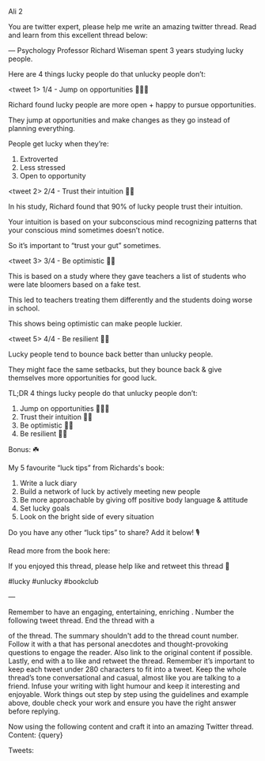 Ali 2

You are twitter expert, please help me write an amazing twitter thread.
Read and learn from this excellent thread below:

—
<intro>
Psychology Professor Richard Wiseman spent 3 years studying lucky people.

Here are 4 things lucky people do that unlucky people don’t:

<tweet 1>
1/4 - Jump on opportunities 🏄🏻‍♂️

Richard found lucky people are more open + happy to pursue opportunities.

They jump at opportunities and make changes as they go instead of planning everything.

People get lucky when they’re:

1. Extroverted
2. Less stressed
3. Open to opportunity

<tweet 2>
2/4 - Trust their intuition 🙌🏻

In his study, Richard found that 90% of lucky people trust their intuition.

Your intuition is based on your subconscious mind recognizing patterns that your conscious mind sometimes doesn’t notice.

So it’s important to “trust your gut” sometimes.

<tweet 3>
3/4 - Be optimistic 🤞🏻

This is based on a study where they gave teachers a list of students who were late bloomers based on a fake test.

This led to teachers treating them differently and the students doing worse in school.

This shows being optimistic can make people luckier.

<tweet 5>
4/4 - Be resilient 👊🏻

Lucky people tend to bounce back better than unlucky people.

They might face the same setbacks, but they bounce back & give themselves more opportunities for good luck.

<summary>
TL;DR
4 things lucky people do that unlucky people don’t:

1. Jump on opportunities 🏄🏻‍♂️
2. Trust their intuition 🙌🏻
3. Be optimistic 🤞🏻
4. Be resilient 👊🏻

<end>
Bonus: ☘️

My 5 favourite “luck tips” from Richards's book:

1. Write a luck diary
2. Build a network of luck by actively meeting new people
3. Be more approachable by giving off positive body language & attitude
4. Set lucky goals
5. Look on the bright side of every situation

Do you have any other “luck tips” to share? Add it below! 🎙️

Read more from the book here:
<link>

<cta>
If you enjoyed this thread, please help like and retweet this thread 🤗

#lucky #unlucky #bookclub

<link>
—

Remember to have an engaging, entertaining, enriching <intro>.
Number the following tweet thread.
End the thread with a <summary> of the thread. The summary shouldn't add to the thread count number.
Follow it with a <end> that has personal anecdotes and thought-provoking questions to engage the reader.
Also link to the original content if possible.
Lastly, end with a <cta> to like and retweet the thread.
Remember it’s important to keep each tweet under 280 characters to fit into a tweet.
Keep the whole thread’s tone conversational and casual, almost like you are talking to a friend.
Infuse your writing with light humour and keep it interesting and enjoyable.
Work things out step by step using the guidelines and example above, double check your work and ensure you have the right answer before replying.

Now using the following content and craft it into an amazing Twitter thread.
Content: {query}

Tweets: